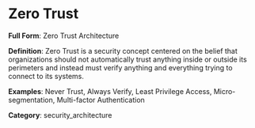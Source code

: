 # Zero Trust

**Full Form**: Zero Trust Architecture

**Definition**: Zero Trust is a security concept centered on the belief that organizations should not automatically trust anything inside or outside its perimeters and instead must verify anything and everything trying to connect to its systems.

**Examples**: Never Trust, Always Verify, Least Privilege Access, Micro-segmentation, Multi-factor Authentication

**Category**: security_architecture
